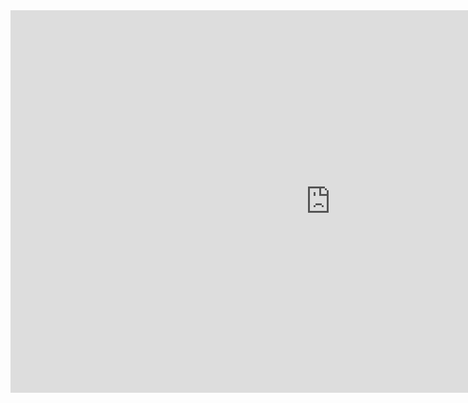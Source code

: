 <iframe width="1024" height="612" src="https://app.powerbi.com/view?r=eyJrIjoiMDU5NTM4ZjMtOTcyYi00MjBiLWE4YzYtNTg4OWIyNDNmYTM4IiwidCI6ImIyNzI1YWM4LTMyY2MtNDhjZS1iYTdmLTc4MmFlYjQxNTUwYSJ9" frameborder="0" allowFullScreen="true"></iframe>
